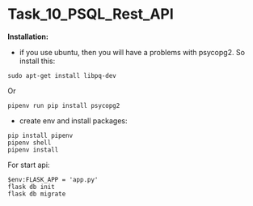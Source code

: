 # Task_10_PSQL_Rest_API

**Installation:**

- if you use ubuntu, then you will have a problems with psycopg2.
So install this:
```commandline
sudo apt-get install libpq-dev
```
Or
```commandline
pipenv run pip install psycopg2
```

- create env and install packages:
```commandline
pip install pipenv
pipenv shell
pipenv install
```

For start api:
```
$env:FLASK_APP = 'app.py'
flask db init
flask db migrate
```